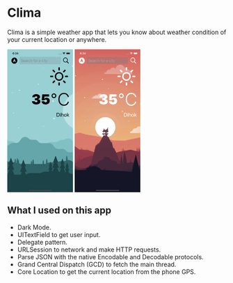 #  Clima

Clima is a simple weather app that lets you know about weather condition of your current location or anywhere. 

<img src="Documentation/1.png" align="center" width="30%"></img>
<img src="Documentation/2.png" align="center" width="30%"></img>

## What I used on this app

* Dark Mode.
* UITextField to get user input. 
* Delegate pattern.
* URLSession to network and make HTTP requests.
* Parse JSON with the native Encodable and Decodable protocols. 
* Grand Central Dispatch (GCD) to fetch the main thread.
* Core Location to get the current location from the phone GPS. 
